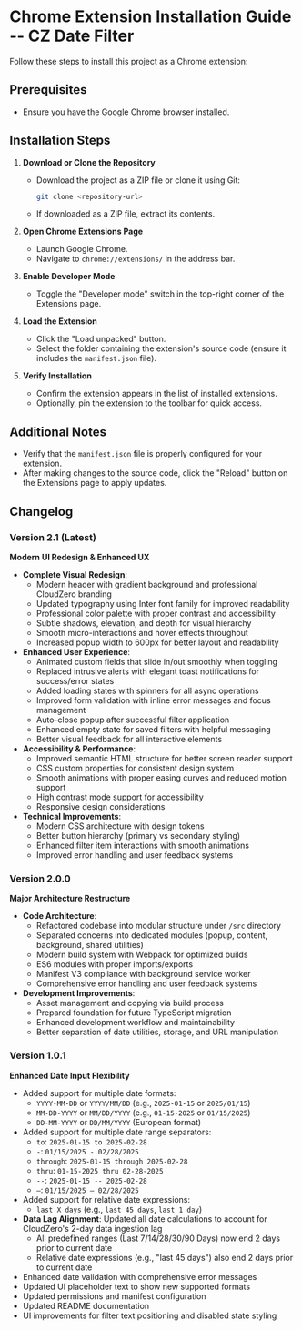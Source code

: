 # Chrome Extension Installation Guide -- CZ Date Filter

Follow these steps to install this project as a Chrome extension:

## Prerequisites
- Ensure you have the Google Chrome browser installed.

## Installation Steps

1. **Download or Clone the Repository**
    - Download the project as a ZIP file or clone it using Git:
      ```bash
      git clone <repository-url>
      ```
    - If downloaded as a ZIP file, extract its contents.

2. **Open Chrome Extensions Page**
    - Launch Google Chrome.
    - Navigate to `chrome://extensions/` in the address bar.

3. **Enable Developer Mode**
    - Toggle the "Developer mode" switch in the top-right corner of the Extensions page.

4. **Load the Extension**
    - Click the "Load unpacked" button.
    - Select the folder containing the extension's source code (ensure it includes the `manifest.json` file).

5. **Verify Installation**
    - Confirm the extension appears in the list of installed extensions.
    - Optionally, pin the extension to the toolbar for quick access.

## Additional Notes
- Verify that the `manifest.json` file is properly configured for your extension.
- After making changes to the source code, click the "Reload" button on the Extensions page to apply updates.

## Changelog

### Version 2.1 (Latest)
**Modern UI Redesign & Enhanced UX**
- **Complete Visual Redesign**:
  - Modern header with gradient background and professional CloudZero branding
  - Updated typography using Inter font family for improved readability
  - Professional color palette with proper contrast and accessibility
  - Subtle shadows, elevation, and depth for visual hierarchy
  - Smooth micro-interactions and hover effects throughout
  - Increased popup width to 600px for better layout and readability
- **Enhanced User Experience**:
  - Animated custom fields that slide in/out smoothly when toggling
  - Replaced intrusive alerts with elegant toast notifications for success/error states
  - Added loading states with spinners for all async operations
  - Improved form validation with inline error messages and focus management
  - Auto-close popup after successful filter application
  - Enhanced empty state for saved filters with helpful messaging
  - Better visual feedback for all interactive elements
- **Accessibility & Performance**:
  - Improved semantic HTML structure for better screen reader support
  - CSS custom properties for consistent design system
  - Smooth animations with proper easing curves and reduced motion support
  - High contrast mode support for accessibility
  - Responsive design considerations
- **Technical Improvements**:
  - Modern CSS architecture with design tokens
  - Better button hierarchy (primary vs secondary styling)
  - Enhanced filter item interactions with smooth animations
  - Improved error handling and user feedback systems

### Version 2.0.0
**Major Architecture Restructure**
- **Code Architecture**:
  - Refactored codebase into modular structure under `/src` directory
  - Separated concerns into dedicated modules (popup, content, background, shared utilities)
  - Modern build system with Webpack for optimized builds
  - ES6 modules with proper imports/exports
  - Manifest V3 compliance with background service worker
  - Comprehensive error handling and user feedback systems
- **Development Improvements**:
  - Asset management and copying via build process
  - Prepared foundation for future TypeScript migration
  - Enhanced development workflow and maintainability
  - Better separation of date utilities, storage, and URL manipulation

### Version 1.0.1
**Enhanced Date Input Flexibility**
- Added support for multiple date formats:
  - `YYYY-MM-DD` or `YYYY/MM/DD` (e.g., `2025-01-15` or `2025/01/15`)
  - `MM-DD-YYYY` or `MM/DD/YYYY` (e.g., `01-15-2025` or `01/15/2025`)
  - `DD-MM-YYYY` or `DD/MM/YYYY` (European format)
- Added support for multiple date range separators:
  - `to`: `2025-01-15 to 2025-02-28`
  - `-`: `01/15/2025 - 02/28/2025`
  - `through`: `2025-01-15 through 2025-02-28`
  - `thru`: `01-15-2025 thru 02-28-2025`
  - `--`: `2025-01-15 -- 2025-02-28`
  - `—`: `01/15/2025 — 02/28/2025`
- Added support for relative date expressions:
  - `last X days` (e.g., `last 45 days`, `last 1 day`)
- **Data Lag Alignment**: Updated all date calculations to account for CloudZero's 2-day data ingestion lag
  - All predefined ranges (Last 7/14/28/30/90 Days) now end 2 days prior to current date
  - Relative date expressions (e.g., "last 45 days") also end 2 days prior to current date
- Enhanced date validation with comprehensive error messages
- Updated UI placeholder text to show new supported formats
- Updated permissions and manifest configuration
- Updated README documentation
- UI improvements for filter text positioning and disabled state styling